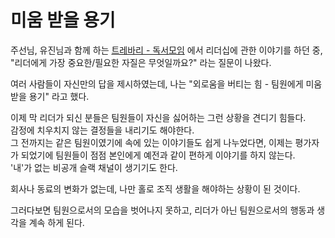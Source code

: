 # 미움 받을 용기

주선님, 유진님과 함께 하는 [트레바리 - 독서모임](https://m.trevari.co.kr/product/5f97ae9d-1a5b-4b0a-8418-a6eb3f03370e) 에서 리더십에 관한 이야기를 하던 중, "리더에게 가장 중요한/필요한 자질은 무엇일까요?" 라는 질문이 나왔다.  
  
여러 사람들이 자신만의 답을 제시하였는데, 나는 "외로움을 버티는 힘 - 팀원에게 미움 받을 용기" 라고 했다.  
  
이제 막 리더가 되신 분들은 팀원들이 자신을 싫어하는 그런 상황을 견디기 힘들다.  
감정에 치우치지 않는 결정들을 내리기도 해야한다.  
그 전까지는 같은 팀원이였기에 속에 있는 이야기들도 쉽게 나누었다면, 이제는 평가자가 되었기에 팀원들이 점점 본인에게 예전과 같이 편하게 이야기를 하지 않는다.  
'내'가 없는 비공개 슬랙 채널이 생기기도 한다.  
  
회사나 동료의 변화가 없는데, 나만 홀로 조직 생활을 해야하는 상황이 된 것이다.  
  
그러다보면 팀원으로서의 모습을 벗어나지 못하고, 리더가 아닌 팀원으로서의 행동과 생각을 계속 하게 된다.  
  
